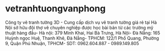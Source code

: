 # vetranhtuongvanphong
Công ty vẽ tranh tường 3D - Cung cấp dịch vụ vẽ tranh tường giá rẻ tại Hà Nội sở hữu đội thợ vẽ chuyên nghiệp được học bài bản từ các trường mỹ thuật hàng đầu- Hà nội: 379 Minh Khai, Hai Bà Trưng, Hà Nội- Đà Nẵng: 165 Huỳnh ngọc Huệ, Thanh Khê, Đà Nẵng- TPHCM: 122/1 Phổ Quang, Phường 9, Quận Phú Nhuận, TPHCM- SDT: 0962.604.887 - 0989.149.805
